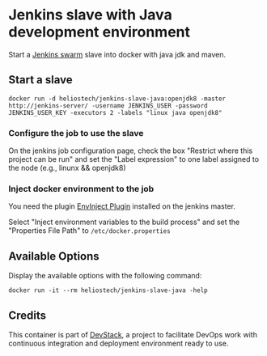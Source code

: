 Jenkins slave with Java development environment
===============================================

Start a [Jenkins swarm](https://wiki.jenkins-ci.org/display/JENKINS/Swarm+Plugin) slave into docker with java jdk and maven.

## Start a slave

   `docker run -d heliostech/jenkins-slave-java:openjdk8 -master http://jenkins-server/ -username JENKINS_USER -password JENKINS_USER_KEY -executors 2 -labels "linux java openjdk8"`

### Configure the job to use the slave
On the jenkins job configuration page, check the box "Restrict where this project can be run" and set the "Label expression" to one label assigned to the node (e.g., linunx && openjdk8)

### Inject docker environment to the job
You need the plugin [EnvInject Plugin](https://wiki.jenkins-ci.org/display/JENKINS/EnvInject+Plugin) installed on the jenkins master.

Select "Inject environment variables to the build process" and set the "Properties File Path" to `/etc/docker.properties`

## Available Options

   Display the available options with the following command:

   `docker run -it --rm heliostech/jenkins-slave-java -help`


## Credits

   This container is part of [DevStack](https://www.devstack.com/), a project to facilitate DevOps work with continuous integration and deployment environment ready to use.
